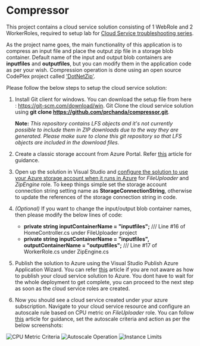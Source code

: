 # Compressor
This project contains a cloud service solution consisting of 1 WebRole and 2 WorkerRoles, required to setup lab for [Cloud Service troubleshooting series](https://blogs.msdn.microsoft.com/pratyay/2018/07/30/cloud-service-troubleshooting-series/).

As the project name goes, the main functionality of this application is to compress an input file and place the output zip file in a storage blob container. Default name of the input and output blob containers are **inputfiles** and **outputfiles**, but you can modify them in the application code as per your wish. Compression operation is done using an open source CodePlex project called ['DotNetZip'](https://archive.codeplex.com/?p=dotnetzip).

Please follow the below steps to setup the cloud service solution:

1.	Install Git client for windows. You can download the setup file from here : https://git-scm.com/download/win. Git Clone the cloud service solution using **git clone https://github.com/prchanda/compressor.git**.

    **Note:** *This repository contains LFS objects and it's not currently possible to include them in ZIP downloads due to the way they                are generated. Please make sure to clone this git repository so that LFS objects are included in the download files.*

2.	Create a classic storage account from Azure Portal. Refer [this](https://docs.microsoft.com/en-us/azure/storage/common/storage-create-storage-account#create-a-storage-account) article for guidance.

3.  Open up the solution in Visual Studio and [configure the solution to use your Azure storage account when it runs in Azure](https://docs.microsoft.com/en-us/azure/cloud-services/cloud-services-dotnet-get-started#configure-the-solution-to-use-your-azure-storage-account-when-it-runs-in-azure) for *FileUploader* and *ZipEngine* role. To keep things simple set the storage account connection string setting name as **StorageConnectionString**, otherwise to update the references of the storage connection string in code.

4. *(Optional)* If you want to change the input/output blob container names, then please modify the below lines of code:

    - **private string inputContainerName = "inputfiles";**     /// Line #16 of HomeController.cs under FileUploader project
    - **private string inputContainerName = "inputfiles", outputContainerName = "outputfiles";**      /// Line #17 of WorkerRole.cs under ZipEngine.cs

5.  Publish the solution to Azure using the Visual Studio Publish Azure Application Wizard. You can refer [this](https://docs.microsoft.com/en-us/azure/vs-azure-tools-publish-azure-application-wizard) article if you are not aware as how to publish your cloud service solution to Azure. You dont have to wait for the whole deployment to get complete, you can proceed to the next step as soon as the cloud service roles are created.

6.  Now you should see a cloud service created under your azure subscription. Navigate to your cloud service resource and configure an autoscale rule based on CPU metric on *FileUploader* role. You can follow [this](https://docs.microsoft.com/en-us/azure/cloud-services/cloud-services-how-to-scale-portal) article for guidance, set the autoscale criteria and action as per the below screenshots:

![CPU Metric Criteria](https://github.com/prchanda/compressor/blob/master/Images/CPU%20Metric%20Criteria.PNG) ![Autoscale Operation](https://github.com/prchanda/compressor/blob/master/Images/Autoscale%20Action.PNG) ![Instance Limits](https://github.com/prchanda/compressor/blob/master/Images/Instance%20Limits.PNG)
